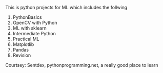This is python projects for ML which includes the follwing 

1. PythonBasics
2. OpenCV with Python
3. ML with sklearn
4. Intermediate Python
5. Practical ML
6. Matplotlib
7. Pandas
8. Revision

Courtsey: Sentdex, pythonprogramming.net, a really good place to learn

